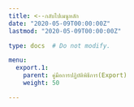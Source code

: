 ```yaml
---
title: <--กลับไปเมนูหลัก
date: "2020-05-09T00:00:00Z"
lastmod: "2020-05-09T00:00:00Z"

type: docs  # Do not modify.

menu:
  export.1:
    parent: คู่มือการปฏิบัติพิธีการ(Export)
    weight: 50

---
```


<script>
   var files = '/KM/customs/customs/import-export/export/'
   //document.location = files
   location.replace(files)
</script>